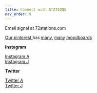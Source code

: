```yaml
---
title: Connect with STATIONS
nav_order: 9
---
```


Email signal at 72stations.com

[Our pinterest ](https://www.pinterest.com/72stations)has [many](https://www.pinterest.com/72stations/stations/), [many](https://www.pinterest.com/72stations/faceland-masks-puppets-dolls/) [moodboards](https://www.pinterest.com/72stations/childs-troika-alphabet/)

**Instagram**

[Instagram A](https://www.instagram.com/adamsgood/)  
[Instagram J](https://www.instagram.com/jamiegp/)   

**Twitter**

[Twitter A](https://twitter.com/asgood)  
[Twitter J](https://twitter.com/jamiegp)   
